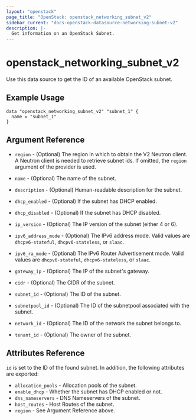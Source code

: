 ```yaml
---
layout: "openstack"
page_title: "OpenStack: openstack_networking_subnet_v2"
sidebar_current: "docs-openstack-datasource-networking-subnet-v2"
description: |-
  Get information on an OpenStack Subnet.
---
```


# openstack\_networking\_subnet\_v2

Use this data source to get the ID of an available OpenStack subnet.

## Example Usage

```hcl
data "openstack_networking_subnet_v2" "subnet_1" {
  name = "subnet_1"
}
```

## Argument Reference

* `region` - (Optional) The region in which to obtain the V2 Neutron client.
  A Neutron client is needed to retrieve subnet ids. If omitted, the
  `region` argument of the provider is used.

* `name` - (Optional) The name of the subnet.

* `description` - (Optional) Human-readable description for the subnet.

* `dhcp_enabled` - (Optional) If the subnet has DHCP enabled.

* `dhcp_disabled` - (Optional) If the subnet has DHCP disabled.

* `ip_version` - (Optional) The IP version of the subnet (either 4 or 6).

* `ipv6_address_mode` - (Optional) The IPv6 address mode. Valid values are
  `dhcpv6-stateful`, `dhcpv6-stateless`, or `slaac`.

* `ipv6_ra_mode` - (Optional) The IPv6 Router Advertisement mode. Valid values
  are `dhcpv6-stateful`, `dhcpv6-stateless`, or `slaac`.

* `gateway_ip` - (Optional) The IP of the subnet's gateway.

* `cidr` - (Optional) The CIDR of the subnet.

* `subnet_id` - (Optional) The ID of the subnet.

* `subnetpool_id` - (Optional) The ID of the subnetpool associated with the subnet.

* `network_id` - (Optional) The ID of the network the subnet belongs to.

* `tenant_id` - (Optional) The owner of the subnet.

## Attributes Reference

`id` is set to the ID of the found subnet. In addition, the following attributes
are exported:

* `allocation_pools` - Allocation pools of the subnet.
* `enable_dhcp` - Whether the subnet has DHCP enabled or not.
* `dns_nameservers` - DNS Nameservers of the subnet.
* `host_routes` - Host Routes of the subnet.
* `region` - See Argument Reference above.
